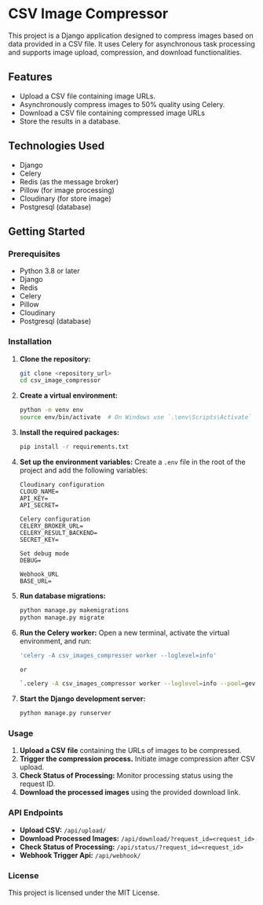 # CSV Image Compressor

This project is a Django application designed to compress images based on data provided in a CSV file. It uses Celery for asynchronous task processing and supports image upload, compression, and download functionalities.

## Features

- Upload a CSV file containing image URLs.
- Asynchronously compress images to 50% quality using Celery.
- Download a CSV file containing compressed image URLs
- Store the results in a database.

## Technologies Used

- Django
- Celery
- Redis (as the message broker)
- Pillow (for image processing)
- Cloudinary (for store image)
- Postgresql (database)


## Getting Started

### Prerequisites

- Python 3.8 or later
- Django
- Redis
- Celery
- Pillow
- Cloudinary
- Postgresql (database)


### Installation

1. **Clone the repository:**
   ```bash
   git clone <repository_url>
   cd csv_image_compressor
   ```

2. **Create a virtual environment:**
   ```bash
   python -m venv env
   source env/bin/activate  # On Windows use `.\env\Scripts\Activate`
   ```

3. **Install the required packages:**
   ```bash
   pip install -r requirements.txt
   ```

4. **Set up the environment variables:**
   Create a `.env` file in the root of the project and add the following variables:
   ```env
   Cloudinary configuration
   CLOUD_NAME=
   API_KEY=
   API_SECRET=
   
   Celery configuration
   CELERY_BROKER_URL=
   CELERY_RESULT_BACKEND=
   SECRET_KEY=
   
   Set debug mode
   DEBUG=
   
   Webhook_URL
   BASE_URL=
   ```

5. **Run database migrations:**
   ```bash
   python manage.py makemigrations
   python manage.py migrate
   ```

6. **Run the Celery worker:**
   Open a new terminal, activate the virtual environment, and run:
   ```bash
   'celery -A csv_images_compresser worker --loglevel=info'

   or
   
   `.celery -A csv_images_compressor worker --loglevel=info --pool=gevent` # On Windows use
   ```

7. **Start the Django development server:**
   ```bash
   python manage.py runserver
   ```

### Usage

1. **Upload a CSV file** containing the URLs of images to be compressed.
2. **Trigger the compression process.** Initiate image compression after CSV upload.
3. **Check Status of Processing:** Monitor processing status using the request ID.
4. **Download the processed images** using the provided download link.

### API Endpoints

- **Upload CSV:** `/api/upload/`
- **Download Processed Images:** `/api/download/?request_id=<request_id>`
- **Check Status of Processing:** `/api/status/?request_id=<request_id>`
- **Webhook Trigger Api:**  `/api/webhook/`

### License

This project is licensed under the MIT License.

